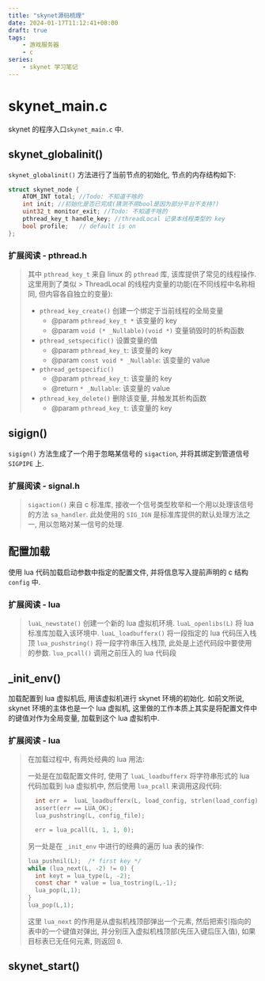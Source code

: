 ```yaml
---
title: "skynet源码梳理"
date: 2024-01-17T11:12:41+08:00
draft: true
tags: 
    - 游戏服务器
    - c
series:
    - skynet 学习笔记
---
```


# skynet_main.c
skynet 的程序入口`skynet_main.c` 中.

## skynet_globalinit()
`skynet_globalinit()` 方法进行了当前节点的初始化, 节点的内存结构如下:
``` c
struct skynet_node {
	ATOM_INT total; //Todo: 不知道干啥的
	int init; //初始化是否已完成(猜测不用bool是因为部分平台不支持?)
	uint32_t monitor_exit; //Todo: 不知道干啥的
	pthread_key_t handle_key; //threadLocal 记录本线程类型的 key
	bool profile;	// default is on
};
```

### 扩展阅读 - pthread.h 
> 其中 `pthread_key_t` 来自 linux 的 `pthread` 库, 该库提供了常见的线程操作. 这里用到了类似 > ThreadLocal 的线程内变量的功能(在不同线程中名称相同, 但内容各自独立的变量):
> - `pthread_key_create()` 创建一个绑定于当前线程的全局变量
>     - @param `pthread_key_t *` 该变量的 key
>     - @param `void (* _Nullable)(void *)` 变量销毁时的析构函数
> - `pthread_setspecific()` 设置变量的值
>     - @param `pthread_key_t`: 该变量的 key
>     - @param `const void * _Nullable`: 该变量的 value
> - `pthread_getspecific()`
>     - @param `pthread_key_t`: 该变量的 key
>     - @return `* _Nullable`: 该变量的 value
> - `pthread_key_delete()` 删除该变量, 并触发其析构函数
>     - @param `pthread_key_t`: 该变量的 key

## sigign()
`sigign()` 方法生成了一个用于忽略某信号的 `sigaction`, 并将其绑定到管道信号 `SIGPIPE` 上.

### 扩展阅读 - signal.h
> `sigaction()` 来自 c 标准库, 接收一个信号类型枚举和一个用以处理该信号的方法 `sa_handler`. 此处使用的 `SIG_IGN` 是标准库提供的默认处理方法之一, 用以忽略对某一信号的处理.

## 配置加载
使用 lua 代码加载启动参数中指定的配置文件, 并将信息写入提前声明的 c 结构 `config` 中.

### 扩展阅读 - lua
> `luaL_newstate()` 创建一个新的 lua 虚拟机环境.
> `luaL_openlibs(L)` 将 lua 标准库加载入该环境中.
> `luaL_loadbufferx()` 将一段指定的 lua 代码压入栈顶
> `lua_pushstring()` 将一段字符串压入栈顶, 此处是上述代码段中要使用的参数.
> `lua_pcall()` 调用之前压入的 lua 代码段

## _init_env()
加载配置到 lua 虚拟机后, 用该虚拟机进行 skynet 环境的初始化. 如前文所说, skynet 环境的主体也是一个 lua 虚拟机, 这里做的工作本质上其实是将配置文件中的键值对作为全局变量, 加载到这个 lua 虚拟机中.

### 扩展阅读 - lua
> 在加载过程中, 有两处经典的 lua 用法:
>
> 一处是在加载配置文件时, 使用了 `luaL_loadbufferx` 将字符串形式的 lua 代码加载到 lua 虚拟机中, 然后使用 `lua_pcall` 来调用这段代码:
> ```c
> 	int err =  luaL_loadbufferx(L, load_config, strlen(load_config), "=[skynet config]", "t");
>	assert(err == LUA_OK);
>	lua_pushstring(L, config_file);
>
>	err = lua_pcall(L, 1, 1, 0);
>```
> 
> 另一处是在 `_init_env` 中进行的经典的遍历 lua 表的操作:
> ```c
> lua_pushnil(L);  /* first key */
> while (lua_next(L, -2) != 0) {
> 	int keyt = lua_type(L, -2);
> 	const char * value = lua_tostring(L,-1);
> 	lua_pop(L,1);
> }
> lua_pop(L,1);
>```
> 这里 `lua_next` 的作用是从虚拟机栈顶部弹出一个元素, 然后把索引指向的表中的一个键值对弹出, 并分别压入虚拟机栈顶部(先压入键后压入值), 如果目标表已无任何元素, 则返回 `0`.

## skynet_start()